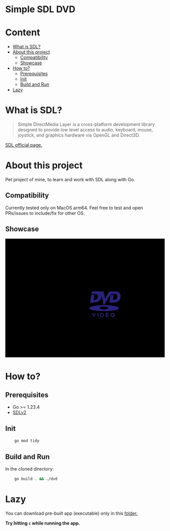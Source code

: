 # Simple SDL DVD

# Content
- [What is SDL?](#what-is-sdl)
- [About this project](#about-this-project)
    - [Compatibility](#compatibility)
    - [Showcase](#showcase)
- [How to?](#how-to)
    - [Prerequisites](#prerequisites)
    - [Init](#init)
    - [Build and Run](#build-and-run)
- [Lazy](#lazy)

# What is SDL?
> Simple DirectMedia Layer is a cross-platform development library 
> designed to provide low level access to audio, keyboard, mouse, joystick, 
> and graphics hardware via OpenGL and Direct3D.

[SDL official page.](https://www.libsdl.org/)

# About this project
Pet project of mine, to learn and work with SDL along with Go.

## Compatibility
Currently tested only on MacOS arm64.
Feel free to test and open PRs/issues to include/fix for other OS.

## Showcase
<img src="./assets/dvd-showcase.gif" />

# How to?
## Prerequisites
* Go >= 1.23.4
* [SDLv2](https://github.com/veandco/go-sdl2?tab=readme-ov-file#requirements)

## Init
```sh
    go mod tidy
```

## Build and Run
In the cloned directory:
```sh
    go build . && ./dvd
```

# Lazy
You can download pre-built app (executable) only in this [folder.](https://github.com/star-light-nova/dvd-video-sim/tree/master/download/)

__Try hitting `c` while running the app.__
